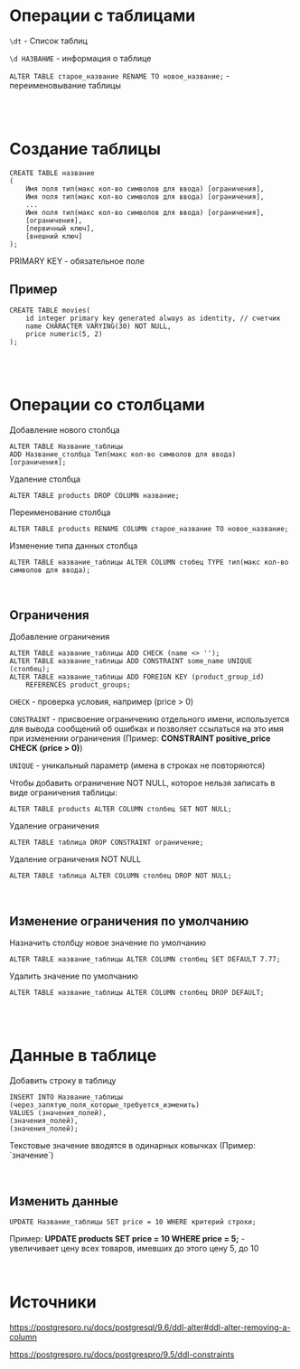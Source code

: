 
# Операции с таблицами

`\dt` - Список таблиц

`\d НАЗВАНИЕ` - информация о таблице

`ALTER TABLE старое_название RENAME TO новое_название;` - переименовывание таблицы

<br>

<br>

# Создание таблицы

```
CREATE TABLE название
(
    Имя поля тип(макс кол-во символов для ввода) [ограничения],
    Имя поля тип(макс кол-во символов для ввода) [ограничения],
    ...
    Имя поля тип(макс кол-во символов для ввода) [ограничения],
    [ограничения],
    [первичный ключ],
    [внешний ключ]
);
 ```
PRIMARY KEY - обязательное поле

## Пример

```
CREATE TABLE movies(
    id integer primary key generated always as identity, // счетчик
    name CHARACTER VARYING(30) NOT NULL,
    price numeric(5, 2)
);
```
<br>

<br>

# Операции со столбцами


Добавление нового столбца
```
ALTER TABLE Название_таблицы
ADD Название_столбца Тип(макс кол-во символов для ввода) [ограничения];
```
Удаление столбца
```
ALTER TABLE products DROP COLUMN название;
```
Переименование столбца
```
ALTER TABLE products RENAME COLUMN старое_название TO новое_название;
```
Изменение типа данных столбца
```
ALTER TABLE название_таблицы ALTER COLUMN стобец TYPE тип(макс кол-во символов для ввода);
```
<br>

## Ограничения


Добавление ограничения
```
ALTER TABLE название_таблицы ADD CHECK (name <> '');
ALTER TABLE название_таблицы ADD CONSTRAINT some_name UNIQUE (столбец);
ALTER TABLE название_таблицы ADD FOREIGN KEY (product_group_id)
    REFERENCES product_groups;
```
`CHECK` - проверка условия, например (price > 0)

`CONSTRAINT` - присвоение ограничению отдельного имени, используется для вывода сообщений об ошибках и позволяет ссылаться на это имя при изменении ограничения (Пример: **CONSTRAINT positive_price CHECK (price > 0)**)

`UNIQUE` - уникальный параметр (имена в строках не повторяются)

Чтобы добавить ограничение NOT NULL, которое нельзя записать в виде ограничения таблицы:
```
ALTER TABLE products ALTER COLUMN столбец SET NOT NULL;
```
Удаление ограничения
```
ALTER TABLE таблица DROP CONSTRAINT ограничение;
```
Удаление ограничения NOT NULL
```
ALTER TABLE таблица ALTER COLUMN столбец DROP NOT NULL;
```
<br>

## Изменение ограничения по умолчанию
Назначить столбцу новое значение по умолчанию
```
ALTER TABLE название_таблицы ALTER COLUMN столбец SET DEFAULT 7.77;
```
Удалить значение по умолчанию
```
ALTER TABLE название_таблицы ALTER COLUMN столбец DROP DEFAULT;
```
<br>

<br>

# Данные в таблице
Добавить строку в таблицу 
```
INSERT INTO Название_таблицы
(через_запятую_поля_которые_требуется_изменить)
VALUES (значения_полей),
(значения_полей),
(значения_полей);
```
Текстовые значение вводятся в одинарных ковычках (Пример: \`значение\`)

<br>

## Изменить данные

```
UPDATE Название_таблицы SET price = 10 WHERE критерий строки;
```
Пример: **UPDATE products SET price = 10 WHERE price = 5;** -  увеличивает цену всех товаров, имевших до этого цену 5, до 10
<br>

<br>

# Источники


https://postgrespro.ru/docs/postgresql/9.6/ddl-alter#ddl-alter-removing-a-column

https://postgrespro.ru/docs/postgrespro/9.5/ddl-constraints
